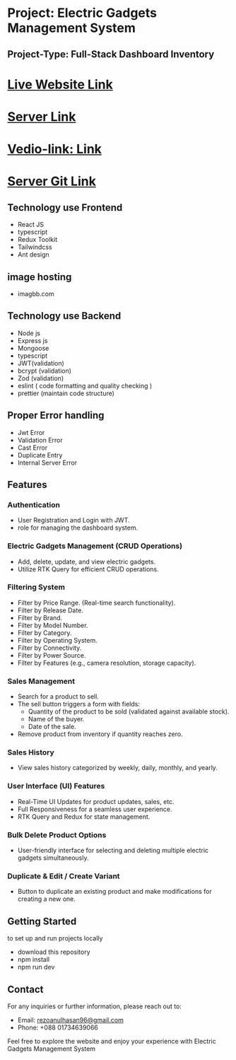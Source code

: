 # Project: Electric Gadgets Management System

## Project-Type: Full-Stack Dashboard Inventory

# [Live Website Link](https://zesty-chaja-ae4dcb.netlify.app/)

# [Server Link ](https://elecrtict-gadgets-server.vercel.app/)

# [ Vedio-link: Link ](https://drive.google.com/file/d/1nK1TG8RZjctnDwXM8RSrtxLk0dWS4bBx/view?usp=sharing)

# [Server Git Link ](https://github.com/Porgramming-Hero-web-course/l2b2-full-stack-a5-server-side-RezoanulHasan)

## Technology use Frontend

- React JS
- typescript
- Redux Toolkit
- Tailwindcss
- Ant design

## image hosting

- imagbb.com

## Technology use Backend

- Node js
- Express js
- Mongoose
- typescript
- JWT(validation)
- bcrypt (validation)
- Zod (validation)
- eslint ( code formatting and quality checking )
- prettier (maintain code structure)

## Proper Error handling

- Jwt Error
- Validation Error
- Cast Error
- Duplicate Entry
- Internal Server Error

## Features

### Authentication

- User Registration and Login with JWT.
- role for managing the dashboard system.

### Electric Gadgets Management (CRUD Operations)

- Add, delete, update, and view electric gadgets.
- Utilize RTK Query for efficient CRUD operations.

### Filtering System

- Filter by Price Range. (Real-time search functionality).
- Filter by Release Date.
- Filter by Brand.
- Filter by Model Number.
- Filter by Category.
- Filter by Operating System.
- Filter by Connectivity.
- Filter by Power Source.
- Filter by Features (e.g., camera resolution, storage capacity).

### Sales Management

- Search for a product to sell.
- The sell button triggers a form with fields:
  - Quantity of the product to be sold (validated against available stock).
  - Name of the buyer.
  - Date of the sale.
- Remove product from inventory if quantity reaches zero.

### Sales History

- View sales history categorized by weekly, daily, monthly, and yearly.

### User Interface (UI) Features

- Real-Time UI Updates for product updates, sales, etc.
- Full Responsiveness for a seamless user experience.
- RTK Query and Redux for state management.

### Bulk Delete Product Options

- User-friendly interface for selecting and deleting multiple electric gadgets simultaneously.

### Duplicate & Edit / Create Variant

- Button to duplicate an existing product and make modifications for creating a new one.

## Getting Started

to set up and run projects locally

- download this repository
- npm install
- npm run dev

## Contact

For any inquiries or further information, please reach out to:

- Email: rezoanulhasan96@gmail.com
- Phone: +088 01734639066

Feel free to explore the website and enjoy your experience with Electric Gadgets Management System
